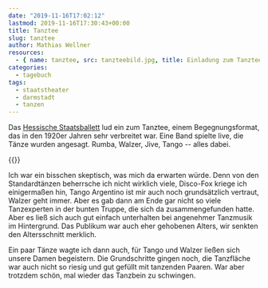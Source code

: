 ```yaml
---
date: "2019-11-16T17:02:12"
lastmod: 2019-11-16T17:30:43+00:00
title: Tanztee
slug: tanztee
author: Mathias Wellner
resources:
  - { name: tanztee, src: tanzteebild.jpg, title: Einladung zum Tanztee }
categories:
  - tagebuch
tags:
  - staatstheater
  - darmstadt
  - tanzen
---
```


Das [Hessische Staatsballett](https://www.hessisches-staatsballett.de/) lud ein zum Tanztee, einem Begegnungsformat, das in den 1920er Jahren sehr verbreitet war. Eine Band spielte live, die Tänze wurden angesagt. Rumba, Walzer, Jive, Tango -- alles dabei.

<!--more-->

{{<responsive-image name="tanztee" class="wide">}}

Ich war ein bisschen skeptisch, was mich da erwarten würde. Denn von den Standardtänzen beherrsche ich nicht wirklich viele, Disco-Fox kriege ich einigermaßen hin, Tango Argentino ist mir auch noch grundsätzlich vertraut, Walzer geht immer. Aber es gab dann am Ende gar nicht so viele Tanzexperten in der bunten Truppe, die sich da zusammengefunden hatte. Aber es ließ sich auch gut einfach unterhalten bei angenehmer Tanzmusik im Hintergrund. Das Publikum war auch eher gehobenen Alters, wir senkten den Altersschnitt merklich.

Ein paar Tänze wagte ich dann auch, für Tango und Walzer ließen sich unsere Damen begeistern. Die Grundschritte gingen noch, die Tanzfläche war auch nicht so riesig und gut gefüllt mit tanzenden Paaren. War aber trotzdem schön, mal wieder das Tanzbein zu schwingen.
